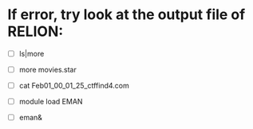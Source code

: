 # If error, try look at the output file of RELION:

- [ ] ls|more
- [ ] more movies.star
- [ ] cat Feb01_00_01_25_ctffind4.com

- [ ] module load EMAN
- [ ] eman&

